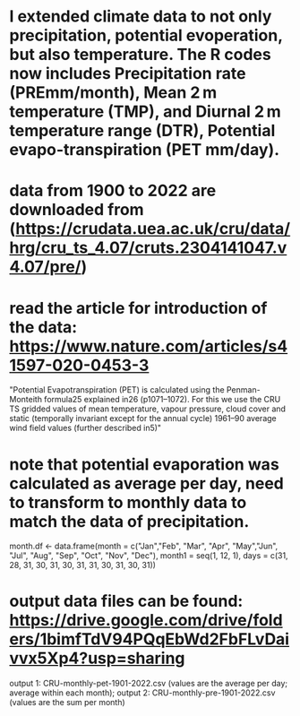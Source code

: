 # I extended climate data to not only precipitation, potential evoperation, but also temperature. The R codes now includes Precipitation rate (PREmm/month), Mean 2 m temperature (TMP), and Diurnal 2 m temperature range (DTR), Potential evapo-transpiration (PET mm/day). 

# data from 1900 to 2022 are downloaded from (https://crudata.uea.ac.uk/cru/data/hrg/cru_ts_4.07/cruts.2304141047.v4.07/pre/)
# read the article for introduction of the data: https://www.nature.com/articles/s41597-020-0453-3
 "Potential Evapotranspiration (PET) is calculated using the Penman-Monteith formula25 explained in26 (p1071–1072). For this we use the CRU TS gridded values of mean temperature, vapour pressure, cloud cover and static (temporally invariant except for the annual cycle) 1961–90 average wind field values (further described in5)"

# note that potential evaporation was calculated as average per day, need to transform to monthly data to match the data of precipitation. 
month.df <- data.frame(month = c("Jan","Feb", "Mar", "Apr", "May","Jun", "Jul", "Aug", "Sep", "Oct", "Nov", "Dec"),
                       month1 = seq(1, 12, 1),
                       days = c(31, 28, 31, 30, 31, 30, 31, 31, 30, 31, 30, 31))

# output data files can be found: https://drive.google.com/drive/folders/1bimfTdV94PQqEbWd2FbFLvDaivvx5Xp4?usp=sharing
output 1: CRU-monthly-pet-1901-2022.csv (values are the average per day; average within each month);
output 2: CRU-monthly-pre-1901-2022.csv (values are the sum per month)
